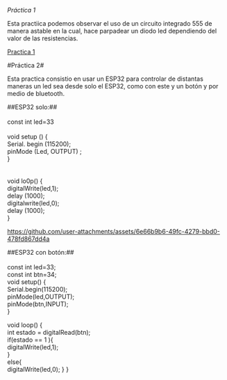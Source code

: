 *Práctica 1*

Esta practiica podemos observar el uso de un circuito integrado 555 de manera astable en la cual, hace parpadear un diodo led dependiendo del valor de las resistencias.


[Practica 1][doc-ref]

[doc-ref]: https://github.com/user-attachments/assets/a55c972d-851a-4645-9918-f97dc848011a "Practica 1"


#Práctica 2#

Esta practica consistio en usar un ESP32 para controlar de distantas maneras un led sea desde solo el ESP32, como con este y un botón y por medio de bluetooth.


##ESP32 solo:##<br>
<br>
 const int led=33<br>
<br>
  void setup () {<br>
  Serial. begin (115200);<br>
  pinMode (Led, OUTPUT) ;<br>
 }<br>
<br>
<br>
 void lo0p() {<br>
 digitalWrite(led,1);<br>
 delay (1000);<br>
 digitalwrite(led,0);<br>
 delay (1000);<br>
 }<br>

https://github.com/user-attachments/assets/6e66b9b6-49fc-4279-bbd0-478fd867dd4a 

##ESP32 con botón:##<br>
<br>
const int led=33;<br>
const int btn=34;<br>
void setup() {<br>
  Serial.begin(115200);<br>
  pinMode(led,OUTPUT);<br>
  pinMode(btn,INPUT);<br>
}<br>

void loop() {<br>
  int estado = digitalRead(btn);<br>
  if(estado == 1 ){<br>
    digitalWrite(led,1);<br>
  }<br>
  else{<br>
    digitalWrite(led,0);
  }
}
